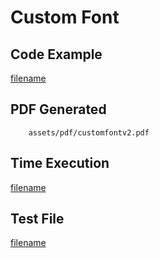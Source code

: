 # Custom Font

## Code Example
[filename](../../assets/examples/customfont/v2/main.go ':include :type=code')

## PDF Generated
```pdf
	assets/pdf/customfontv2.pdf
```
## Time Execution
[filename](../../assets/text/customfontv2.txt  ':include :type=code')

## Test File
[filename](https://raw.githubusercontent.com/johnfercher/maroto/v2/test/maroto/examples/customfont.json  ':include :type=code')